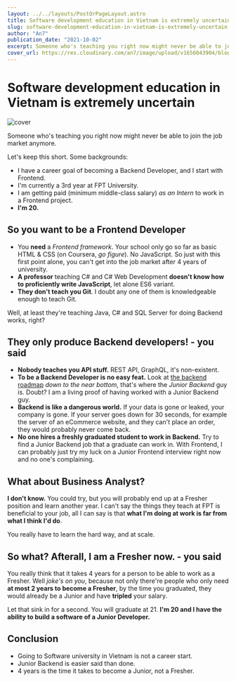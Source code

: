 ```yaml
---
layout: ../../layouts/PostOrPageLayout.astro
title: Software development education in Vietnam is extremely uncertain
slug: software-development-education-in-vietnam-is-extremely-uncertain
author: "An7"
publication_date: "2021-10-02"
excerpt: Someone who's teaching you right now might never be able to join the job market anymore.
cover_url: https://res.cloudinary.com/an7/image/upload/v1656043904/blog/laptop-coding_snvztx.jpg
---
```


# Software development education in Vietnam is extremely uncertain

![cover](https://res.cloudinary.com/an7/image/upload/v1656043904/blog/laptop-coding_snvztx.jpg)

Someone who's teaching you right now might never be able to join the job market
anymore.

Let's keep this short. Some backgrounds:

- I have a career goal of becoming a Backend Developer, and I start with
  Frontend.
- I'm currently a 3rd year at FPT University.
- I am getting paid (minimum middle-class salary) _as an Intern_ to work in a
  Frontend project.
- **I'm 20.**

## So you want to be a Frontend Developer

- You **need** a _Frontend framework_. Your school only go so far as basic HTML
  & CSS (on Coursera, _go figure_). No JavaScript. So just with this first point
  alone, you can't get into the job market after 4 years of university.
- **A professor** teaching C# and C# Web Development **doesn't know how to
  proficiently write JavaScript**, let alone ES6 variant.
- **They don't teach you Git**. I doubt any one of them is knowledgeable enough
  to teach Git.

Well, at least they're teaching Java, C# and SQL Server for doing Backend works,
right?

## They only produce Backend developers! - you said

- **Nobody teaches you API stuff.** REST API, GraphQL, it's non-existent.
- **To be a Backend Developer is no easy feat.** Look at
  [the backend roadmap][1] _down to the near bottom_, that's where the _Junior
  Backend_ guy is. Doubt? I am a living proof of having worked with a Junior
  Backend guy.
- **Backend is like a dangerous world.** If your data is gone or leaked, your
  company is gone. If your server goes down for 30 seconds, for example the
  server of an eCommerce website, and they can't place an order, they would
  probably never come back.
- **No one hires a freshly graduated student to work in Backend.** Try to find a
  Junior Backend job that a graduate can work in. With Frontend, I can probably
  just try my luck on a Junior Frontend interview right now and no one's
  complaining.

## What about Business Analyst?

**I don't know.** You could try, but you will probably end up at a Fresher
position and learn another year. I can't say the things they teach at FPT is
beneficial to your job, all I can say is that **what I'm doing at work is far
from what I think I'd do**.

You really have to learn the hard way, and at scale.

## So what? Afterall, I am a Fresher now. - you said

You really think that it takes 4 years for a person to be able to work as a
Fresher. Well _joke's on you_, because not only there're people who only need
**at most 2 years to become a Fresher**, by the time you graduated, they would
already be a Junior and have **tripled** your salary.

Let that sink in for a second. You will graduate at 21. **I'm 20 and I have the
ability to build a software of a Junior Developer.**

## Conclusion

- Going to Software university in Vietnam is not a career start.
- Junior Backend is easier said than done.
- 4 years is the time it takes to become a Junior, not a Fresher.

[1]: https://roadmap.sh/backend
